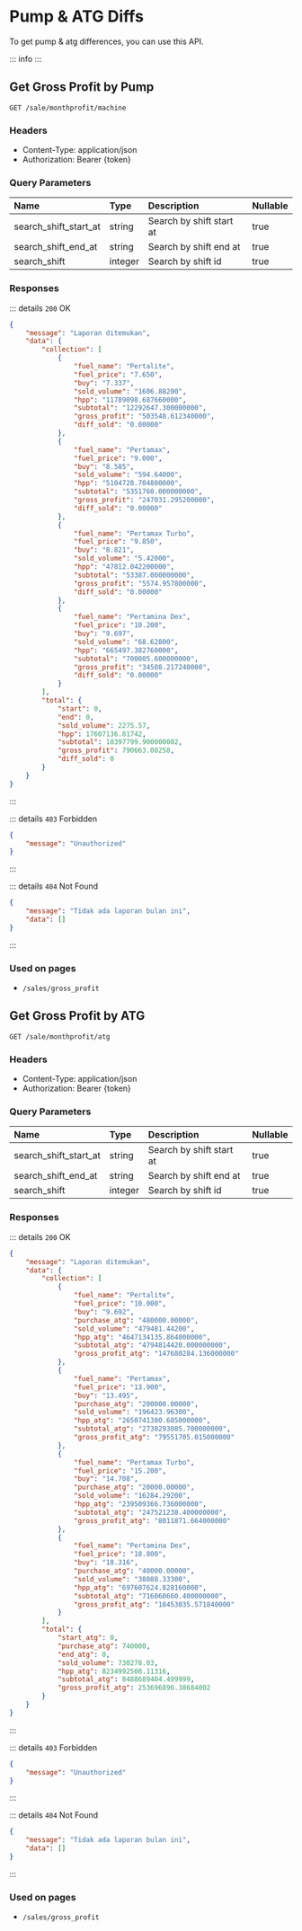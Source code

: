 <script setup>
import PrefixComponent from '../../components/PrefixComponent.vue'
</script>

# Pump & ATG Diffs

To get pump & atg differences, you can use this API.

::: info
<PrefixComponent/>
:::

## Get Gross Profit by Pump

```http
GET /sale/monthprofit/machine
```

### Headers

- Content-Type: application/json
- Authorization: Bearer <span v-pre>{token}</span>

### Query Parameters

| Name | Type | Description | Nullable |
| :--- | :--- | :--- | :--- |
| search_shift_start_at | string | Search by shift start at | true |
| search_shift_end_at | string | Search by shift end at | true |
| search_shift | integer | Search by shift id | true |

### Responses

::: details `200` OK
```json
{
    "message": "Laporan ditemukan",
    "data": {
        "collection": [
            {
                "fuel_name": "Pertalite",
                "fuel_price": "7.650",
                "buy": "7.337",
                "sold_volume": "1606.88200",
                "hpp": "11789098.687660000",
                "subtotal": "12292647.300000000",
                "gross_profit": "503548.612340000",
                "diff_sold": "0.00000"
            },
            {
                "fuel_name": "Pertamax",
                "fuel_price": "9.000",
                "buy": "8.585",
                "sold_volume": "594.64000",
                "hpp": "5104728.704800000",
                "subtotal": "5351760.000000000",
                "gross_profit": "247031.295200000",
                "diff_sold": "0.00000"
            },
            {
                "fuel_name": "Pertamax Turbo",
                "fuel_price": "9.850",
                "buy": "8.821",
                "sold_volume": "5.42000",
                "hpp": "47812.042200000",
                "subtotal": "53387.000000000",
                "gross_profit": "5574.957800000",
                "diff_sold": "0.00000"
            },
            {
                "fuel_name": "Pertamina Dex",
                "fuel_price": "10.200",
                "buy": "9.697",
                "sold_volume": "68.62800",
                "hpp": "665497.382760000",
                "subtotal": "700005.600000000",
                "gross_profit": "34508.217240000",
                "diff_sold": "0.00000"
            }
        ],
        "total": {
            "start": 0,
            "end": 0,
            "sold_volume": 2275.57,
            "hpp": 17607136.81742,
            "subtotal": 18397799.900000002,
            "gross_profit": 790663.08258,
            "diff_sold": 0
        }
    }
}
```
:::

::: details `403` Forbidden
```json
{
    "message": "Unauthorized"
}
```
:::

::: details `404` Not Found
```json
{
    "message": "Tidak ada laporan bulan ini",
    "data": []
}
```
:::

### Used on pages

- `/sales/gross_profit`

## Get Gross Profit by ATG

```http
GET /sale/monthprofit/atg
```

### Headers

- Content-Type: application/json
- Authorization: Bearer <span v-pre>{token}</span>

### Query Parameters

| Name | Type | Description | Nullable |
| :--- | :--- | :--- | :--- |
| search_shift_start_at | string | Search by shift start at | true |
| search_shift_end_at | string | Search by shift end at | true |
| search_shift | integer | Search by shift id | true |

### Responses

::: details `200` OK
```json
{
    "message": "Laporan ditemukan",
    "data": {
        "collection": [
            {
                "fuel_name": "Pertalite",
                "fuel_price": "10.000",
                "buy": "9.692",
                "purchase_atg": "480000.00000",
                "sold_volume": "479481.44200",
                "hpp_atg": "4647134135.864000000",
                "subtotal_atg": "4794814420.000000000",
                "gross_profit_atg": "147680284.136000000"
            },
            {
                "fuel_name": "Pertamax",
                "fuel_price": "13.900",
                "buy": "13.495",
                "purchase_atg": "200000.00000",
                "sold_volume": "196423.96300",
                "hpp_atg": "2650741380.685000000",
                "subtotal_atg": "2730293085.700000000",
                "gross_profit_atg": "79551705.015000000"
            },
            {
                "fuel_name": "Pertamax Turbo",
                "fuel_price": "15.200",
                "buy": "14.708",
                "purchase_atg": "20000.00000",
                "sold_volume": "16284.29200",
                "hpp_atg": "239509366.736000000",
                "subtotal_atg": "247521238.400000000",
                "gross_profit_atg": "8011871.664000000"
            },
            {
                "fuel_name": "Pertamina Dex",
                "fuel_price": "18.800",
                "buy": "18.316",
                "purchase_atg": "40000.00000",
                "sold_volume": "38088.33300",
                "hpp_atg": "697607624.828160000",
                "subtotal_atg": "716060660.400000000",
                "gross_profit_atg": "18453035.571840000"
            }
        ],
        "total": {
            "start_atg": 0,
            "purchase_atg": 740000,
            "end_atg": 0,
            "sold_volume": 730278.03,
            "hpp_atg": 8234992508.11316,
            "subtotal_atg": 8488689404.499999,
            "gross_profit_atg": 253696896.38684002
        }
    }
}
```
:::

::: details `403` Forbidden
```json
{
    "message": "Unauthorized"
}
```
:::

::: details `404` Not Found
```json
{
    "message": "Tidak ada laporan bulan ini",
    "data": []
}
```
:::

### Used on pages

- `/sales/gross_profit`


